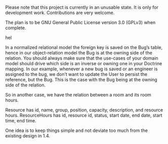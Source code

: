 Please note that this project is currently in an unusable state. 
It is only for development work.
Contributions are very welcome.

The plan is to be GNU General Public License version 3.0 (GPLv3) when complete. 

hel

In a normalized relational model the foreign key is saved on the Bug’s table, hence in our object-relation model the Bug is at the owning side of the relation.
You should always make sure that the use-cases of your domain model should drive which side is an inverse or owning one in your Doctrine mapping.
In our example, whenever a new bug is saved or an engineer is assigned to the bug, we don’t want to update the User to persist the reference, but the Bug.
This is the case with the Bug being at the owning side of the relation.

So in another case, we have the relation between a room and its room hours. 

Resource has id, name, group, position, capacity, description, and resource hours. 
ResourceHours has id, resource id, status, start date, end date, start time, end time. 

One idea is to keep things simple and not deviate too much from the existing design in 1.4. 

